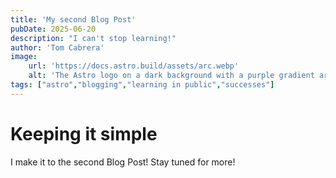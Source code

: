 ```yaml
---
title: 'My second Blog Post'
pubDate: 2025-06-20
description: "I can't stop learning!"
author: 'Tom Cabrera'
image:
    url: 'https://docs.astro.build/assets/arc.webp'
    alt: 'The Astro logo on a dark background with a purple gradient arc.'
tags: ["astro","blogging","learning in public","successes"]
---
```

# Keeping it simple

I make it to the second Blog Post! Stay tuned for more!